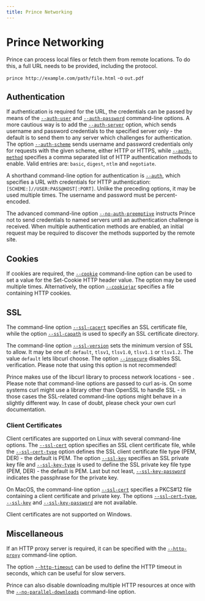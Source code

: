 ```yaml
---
title: Prince Networking
---
```


Prince Networking
=================

Prince can process local files or fetch them from remote locations. To do this, a full URL needs to be provided, including the protocol.

`prince http://example.com/path/file.html` -o `out.pdf`

Authentication
--------------

If authentication is required for the URL, the credentials can be passed by means of the [`--auth-user`](doc-latest/doc-refs.html#cl-auth-user) and [`--auth-password`](doc-latest/doc-refs.html#cl-auth-password) command-line options. A more cautious way is to add the [`--auth-server`](doc-latest/doc-refs.html#cl-auth-server) option, which sends username and password credentials to the specified server only - the default is to send them to any server which challenges for authentication. The option [`--auth-scheme`](doc-latest/doc-refs.html#cl-auth-scheme) sends username and password credentials only for requests with the given scheme, either HTTP or HTTPS, while [`--auth-method`](doc-latest/doc-refs.html#cl-auth-method) specifies a comma separated list of HTTP authentication methods to enable. Valid entries are: `basic`, `digest`, `ntlm` and `negotiate`.

A shorthand command-line option for authentication is [`--auth`](doc-latest/doc-refs.html#cl-auth), which specifies a URL with credentials for HTTP authentication: `[SCHEME:]//USER:PASS@HOST[:PORT]`. Unlike the preceding options, it may be used multiple times. The username and password must be percent-encoded.

The advanced command-line option [`--no-auth-preemptive`](doc-latest/doc-refs.html#cl-no-auth-preemptive) instructs Prince not to send credentials to named servers until an authentication challenge is received. When multiple authentication methods are enabled, an initial request may be required to discover the methods supported by the remote site.

Cookies
-------

If cookies are required, the [`--cookie`](doc-latest/doc-refs.html#cl-cookie) command-line option can be used to set a value for the Set-Cookie HTTP header value. The option may be used multiple times. Alternatively, the option [`--cookiejar`](doc-latest/doc-refs.html#cl-cookiejar) specifies a file containing HTTP cookies.

SSL
---

The command-line option [`--ssl-cacert`](doc-latest/doc-refs.html#cl-ssl-cacert) specifies an SSL certificate file, while the option [`--ssl-capath`](doc-latest/doc-refs.html#cl-ssl-capath) is used to specify an SSL certificate directory.

The command-line option [`--ssl-version`](doc-latest/doc-refs.html#cl-ssl-version) sets the minimum version of SSL to allow. It may be one of: `default`, `tlsv1`, `tlsv1.0`, `tlsv1.1` or `tlsv1.2`. The value `default` lets libcurl choose. The option [`--insecure`](doc-latest/doc-refs.html#cl-insecure) disables SSL verification. Please note that using this option is not recommended!

Prince makes use of the libcurl library to process network locations - see . Please note that command-line options are passed to curl as-is. On some systems curl might use a library other than OpenSSL to handle SSL - in those cases the SSL-related command-line options might behave in a slightly different way. In case of doubt, please check your own curl documentation.

### Client Certificates

Client certificates are supported on Linux with several command-line options. The [`--ssl-cert`](doc-latest/doc-refs.html#cl-ssl-cert) option specifies an SSL client certificate file, while the [`--ssl-cert-type`](doc-latest/doc-refs.html#cl-ssl-cert-type) option defines the SSL client certificate file type (PEM, DER) - the default is PEM. The option [`--ssl-key`](doc-latest/doc-refs.html#cl-ssl-key) specifies an SSL private key file and [`--ssl-key-type`](doc-latest/doc-refs.html#cl-ssl-key-type) is used to define the SSL private key file type (PEM, DER) - the default is PEM. Last but not least, [`--ssl-key-password`](doc-latest/doc-refs.html#cl-ssl-key-password) indicates the passphrase for the private key.

On MacOS, the command-line option [`--ssl-cert`](doc-latest/doc-refs.html#cl-ssl-cert) specifies a PKCS\#12 file containing a client certificate and private key. The options [`--ssl-cert-type`](doc-latest/doc-refs.html#cl-ssl-cert-type), [`--ssl-key`](doc-latest/doc-refs.html#cl-ssl-key) and [`--ssl-key-password`](doc-latest/doc-refs.html#cl-ssl-key-password) are not available.

Client certificates are not supported on Windows.

Miscellaneous
-------------

If an HTTP proxy server is required, it can be specified with the [`--http-proxy`](doc-latest/doc-refs.html#cl-http-proxy) command-line option.

The option [`--http-timeout`](doc-latest/doc-refs.html#cl-http-timeout) can be used to define the HTTP timeout in seconds, which can be useful for slow servers.

Prince can also disable downloading multiple HTTP resources at once with the [`--no-parallel-downloads`](doc-latest/doc-refs.html#cl-no-parallel-downloads) command-line option.
